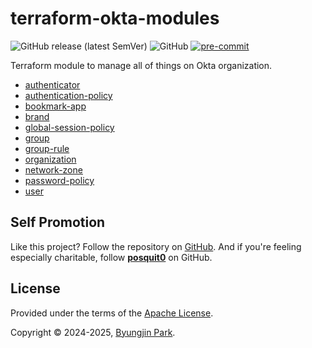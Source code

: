 # terraform-okta-modules

![GitHub release (latest SemVer)](https://img.shields.io/github/v/release/tedilabs/terraform-okta-modules?color=blue&sort=semver&style=flat-square)
![GitHub](https://img.shields.io/github/license/tedilabs/terraform-okta-modules?color=blue&style=flat-square)
[![pre-commit](https://img.shields.io/badge/pre--commit-enabled-brightgreen?logo=pre-commit&logoColor=white&style=flat-square)](https://github.com/pre-commit/pre-commit)

Terraform module to manage all of things on Okta organization.

- [authenticator](./modules/authenticator/)
- [authentication-policy](./modules/authentication-policy/)
- [bookmark-app](./modules/bookmark-app/)
- [brand](./modules/brand/)
- [global-session-policy](./modules/global-session-policy/)
- [group](./modules/group/)
- [group-rule](./modules/group-rule/)
- [organization](./modules/organization/)
- [network-zone](./modules/network-zone/)
- [password-policy](./modules/password-policy/)
- [user](./modules/user/)


## Self Promotion

Like this project? Follow the repository on [GitHub](https://github.com/tedilabs/terraform-okta-modules). And if you're feeling especially charitable, follow **[posquit0](https://github.com/posquit0)** on GitHub.


## License

Provided under the terms of the [Apache License](LICENSE).

Copyright © 2024-2025, [Byungjin Park](https://www.posquit0.com).
